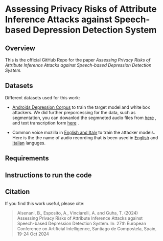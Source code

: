 # Assessing Privacy Risks of Attribute Inference Attacks against Speech-based Depression Detection System

## Overview

This is the official GitHub Repo for the paper _Assessing Privacy Risks of Attribute Inference Attacks against Speech-based Depression Detection System_. 

## Datasets
Different datasets used for this work:
 * [Androids Depression Corpus](https://github.com/androidscorpus/data?tab=readme-ov-file) to train the target model and white box attackers. We did further preporcessing for the data, such as segmentation, you can dowanlod the segmneted audio files from [here](https://www.dropbox.com/scl/fi/pyno24ypl5g3n0c56dec1/segmentation.zip?rlkey=j1zsqoa3r381yo0ik4gyus0qs&st=hwbzvf88&dl=0) , and text transcription form [here](https://www.dropbox.com/scl/fi/giymtkphvgq5eds88bmph/text-transcription.zip?rlkey=bapiuy4gh07zxa9enwackrpyt&st=oxp3kak6&dl=0) .
   
 * Common voice mozilla in [English and Italy](https://commonvoice.mozilla.org/en/datasets) to train the attacker models. Here is the the name of audio recording that is been used in [English](https://www.dropbox.com/scl/fi/v3z9vq05tmrteg19fupd3/english.csv?rlkey=gcqdkz0yza1xzyyzlse1sf3sw&st=ylb2838j&dl=0) and [Italian](https://www.dropbox.com/scl/fi/d1mtcftxrysgrzu8884ks/italy.csv?rlkey=olndoszqiseh3xht6j5gau6l2&st=ltvskx7s&dl=0) languges.   


## Requirements

## Instructions to run the code

## Citation

If you find this work useful, please cite:

> Alsenani, B., Esposito, A., Vinciarelli, A.  and Guha, T.  (2024) Assessing Privacy Risks of Attribute Inference Attacks against Speech-based Depression Detection System. In: 27th European Conference on Artificial Intelligence, Santiago de Compostela, Spain, 19-24 Oct 2024
